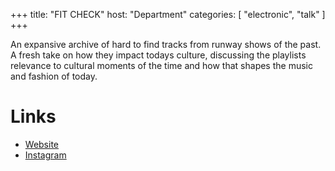 +++
title: "FIT CHECK"
host: "Department"
categories: [
  "electronic",
  "talk"
]
+++

An expansive archive of hard to find tracks from runway shows of the past. A fresh take on how they impact todays culture, discussing the playlists relevance to cultural moments of the time and how that shapes the music and fashion of today.

# Links

- [Website](https://department.live/)
- [Instagram](https://instagram.com/depart_ment_)
